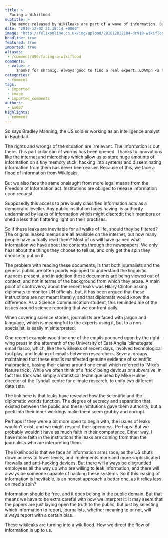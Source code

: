 ```yaml
---
title: >
  Facing a Wikiflood
subtitle: >
  The memos released by Wikileaks are part of a wave of information. But what are we going to do with it? By George Wigmore
date: "2010-12-02 21:18:14 +0000"
image: "http://felixonline.co.uk/img/upload/201012022104-dr910-wikifloo.jpg"
headline: true
featured: true
imported: true
aliases:
 - /comment/490/facing-a-wikiflood
comments:
 - value: >
     Thanks for shranig. Always good to find a real expert.,LOAVpn <a href="http://gmipmeswjjcu.com/">gmipmeswjjcu</a>
categories:
 - comment
tags:
 - imported
 - image
 - imported_comments
authors:
 - ks607
highlights:
 - comment
---
```


So says Bradley Manning, the US soldier working as an intelligence analyst in Baghdad.

The rights and wrongs of the situation are irrelevant. The information is out there. This particular can of worms has been opened. Thanks to innovations like the internet and microchips which allow us to store huge amounts of information on a tiny memory stick, hacking into systems and disseminating information from them has never been easier. Because of this, we face a flood of information from Wikileaks.

But we also face the same onslaught from more legal means from the Freedom of Information act. Institutions are obliged to release information upon request.

Supposedly this access to previously classified information acts as a democratic leveller. Any public institution faces having its authority undermined by leaks of information which might discredit their members or shed a less than flattering light on their practises.

So if these leaks are inevitable for all walks of life, should they be filtered? The original leaked memos are all available on the internet, but how many people have actually read them? Most of us will have gained what information we have about the contents through the newspapers. We only hear about the things they choose to tell us, and only get the spin they choose to put on it.

The problem with reading these documents, is that both journalists and the general public are often poorly equipped to understand the linguistic nuances present, and in addition these documents are being viewed out of context, and not in terms of the background from which they arose. A main point of controversy about the recent leaks was Hilary Clinton asking diplomats to monitor UN officials, but, it has been argued that these instructions are not meant literally, and that diplomats would know the difference. As a Science Communication student, this reminded me of the issues around science reporting that we confront daily.

When covering science stories, journalists are faced with jargon and language, which is meaningful to the experts using it, but to a non-specialist, is easily misinterpreted.

One recent example would be one of the emails pounced upon by the right-wing press in the aftermath of the University of East Anglia ‘climategate’ email fiasco, which, like the wikileaks of recent days, involved technological foul play, and leaking of emails between researchers. Several groups maintained that these emails manifested genuine evidence of scientific malpractice, basing their claims around one email which referred to ‘Mike’s Nature trick’. While we often think of a ‘trick’ being devious or subversive, in fact this trick was simply a statistical technique used by Mike Hulme, director of the Tyndall centre for climate research, to unify two different data sets.

The link here is that leaks have revealed how the scientific and the diplomatic worlds function. The degree of secrecy and separation that existed between the public and these institutions gave them authority, but a peek into their inner workings make them seem grubby and corrupt.

Perhaps if they were a bit more open to begin with, the issues of leaks wouldn’t exist, and we might respect their openness. Perhaps. But we probably wouldn’t have as much faith in their competence. Either way, I have more faith in the institutions the leaks are coming from than the journalists who are interpreting them.

The likelihood is that we face an information arms race, as the US shuts down access to lower levels, and implements more and more sophisticated firewalls and anti-hacking devices. But there will always be disgruntled employees all the way up who are willing to leak information, and there will always be someone capable of hacking these systems. So if this leaking of information is inevitable, is an honest approach a better one, as it relies less on media spin?

Information should be free, and it does belong in the public domain. But that means we have to be extra careful with how we interpret it. It may seem that the papers are just laying open the truth to the public, but just by selecting which information to report, journalists, whether meaning to or not, will always report with a certain bias.

These wikileaks are turning into a wikiflood. How we direct the flow of information is up to us.
